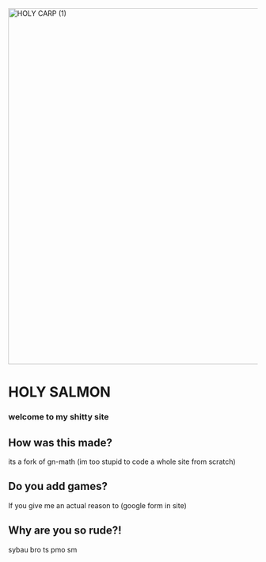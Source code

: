 
<img width="1280" height="720" alt="HOLY CARP (1)" src="https://github.com/user-attachments/assets/d39ea743-995b-4935-95a6-a4589c99d97e" />

# HOLY SALMON
### welcome to my shitty site
## How was this made?
its a fork of gn-math (im too stupid to code a whole site from scratch)
## Do you add games?
If you give me an actual reason to (google form in site)
## Why are you so rude?!
sybau bro ts pmo sm
